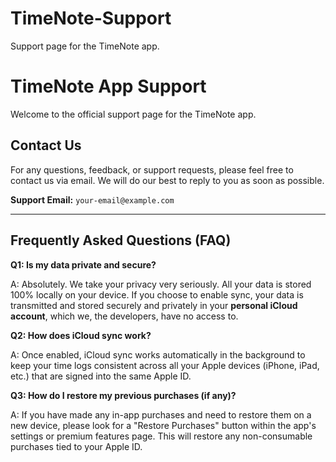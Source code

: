 # TimeNote-Support
Support page for the TimeNote  app.
# TimeNote App Support

Welcome to the official support page for the TimeNote app.

## Contact Us

For any questions, feedback, or support requests, please feel free to contact us via email. We will do our best to reply to you as soon as possible.

**Support Email:** `your-email@example.com`

---

## Frequently Asked Questions (FAQ)

**Q1: Is my data private and secure?**

A: Absolutely. We take your privacy very seriously. All your data is stored 100% locally on your device. If you choose to enable sync, your data is transmitted and stored securely and privately in your **personal iCloud account**, which we, the developers, have no access to.

**Q2: How does iCloud sync work?**

A: Once enabled, iCloud sync works automatically in the background to keep your time logs consistent across all your Apple devices (iPhone, iPad, etc.) that are signed into the same Apple ID.

**Q3: How do I restore my previous purchases (if any)?**

A: If you have made any in-app purchases and need to restore them on a new device, please look for a "Restore Purchases" button within the app's settings or premium features page. This will restore any non-consumable purchases tied to your Apple ID.
